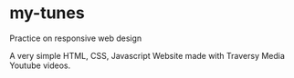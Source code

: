 # my-tunes
Practice on responsive web design

A very simple HTML, CSS, Javascript Website made with Traversy Media Youtube videos.
